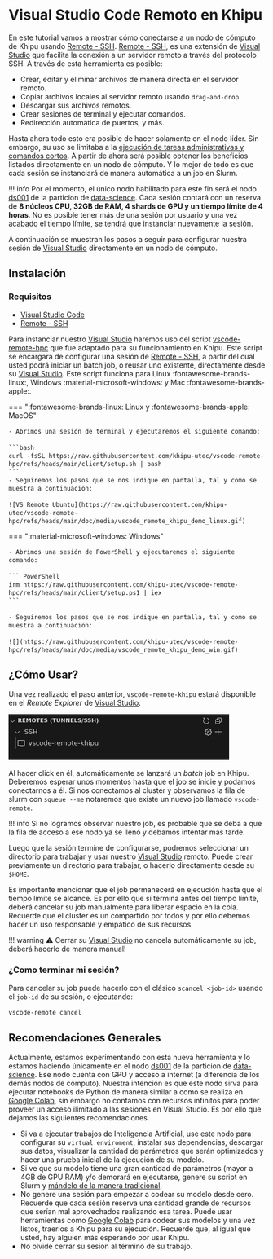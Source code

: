 [remote-ssh]: https://marketplace.visualstudio.com/items?itemName=ms-vscode-remote.remote-ssh
[uso-nodo-acceso]: /guia-de-usuario/enviar-jobs/#uso-del-nodo-de-acceso
[ds001]: /info/infraestructura/#ds001
[data-science]: /guia-de-usuario/enviar-jobs/particiones/#data-science
[visual-studio]: https://code.visualstudio.com/
[vscode-remote-hpc]: https://github.com/khipu-utec/vscode-remote-hpc
[google-colab]: https://colab.research.google.com/
[enviar-jobs]:/guia-de-usuario/enviar-jobs/
[tensorboard]: https://www.tensorflow.org/tensorboard


# Visual Studio Code Remoto en Khipu

En este tutorial vamos a mostrar cómo conectarse a un nodo de cómputo de Khipu usando [Remote - SSH][remote-ssh]. [Remote - SSH][remote-ssh], es una extensión de [Visual Studio][visual-studio] que facilita la conexión a un servidor remoto a través del protocolo SSH. A través de esta herramienta es posible:

- Crear, editar y eliminar archivos de manera directa en el servidor remoto.
- Copiar archivos locales al servidor remoto usando `drag-and-drop`.
- Descargar sus archivos remotos.
- Crear sesiones de terminal y ejecutar comandos.
- Redirección automática de puertos, y más.


Hasta ahora todo esto era posible de hacer solamente en el nodo líder. Sin embargo, su uso se limitaba a la [ejecución de tareas administrativas y comandos cortos][uso-nodo-acceso]. A partir de ahora será posible obtener los beneficios listados directamente en un nodo de cómputo. Y lo mejor de todo es que cada sesión se instanciará de manera automática a un job en Slurm. 

!!! info
    Por el momento, el único nodo habilitado para este fin será el nodo [ds001][ds001] de la particion de [data-science][data-science]. Cada sesión contará con un reserva de **8 núcleos CPU, 32GB de RAM, 4 shards de GPU y un tiempo límite de 4 horas**. No es posible tener más de una sesión por usuario y una vez acabado el tiempo límite, se tendrá que instanciar nuevamente la sesión. 


A continuación se muestran los pasos a seguir para configurar nuestra sesión de [Visual Studio][visual-studio] directamente en un nodo de cómputo.

## Instalación

### Requisitos

- [Visual Studio Code][visual-studio]
- [Remote - SSH][remote-ssh]

Para instanciar nuestro [Visual Studio][visual-studio] haremos uso del script [vscode-remote-hpc][vscode-remote-hpc] que fue adaptado para su funcionamiento en Khipu. Este script se encargará de configurar una sesión de [Remote - SSH][remote-ssh], a partir del cual usted podrá iniciar un batch job, o reusar uno existente, directamente desde su [Visual Studio][visual-studio]. Este script funciona para Linux :fontawesome-brands-linux:, Windows :material-microsoft-windows: y Mac :fontawesome-brands-apple:. 

=== ":fontawesome-brands-linux: Linux y  :fontawesome-brands-apple:  MacOS"
    
    - Abrimos una sesión de terminal y ejecutaremos el siguiente comando:

    ```bash
    curl -fsSL https://raw.githubusercontent.com/khipu-utec/vscode-remote-hpc/refs/heads/main/client/setup.sh | bash
    ```
    - Seguiremos los pasos que se nos indique en pantalla, tal y como se muestra a continuación:

    ![VS Remote Ubuntu](https://raw.githubusercontent.com/khipu-utec/vscode-remote-hpc/refs/heads/main/doc/media/vscode_remote_khipu_demo_linux.gif)

=== ":material-microsoft-windows: Windows"

    - Abrimos una sesión de PowerShell y ejecutaremos el siguiente comando: 

    ``` PowerShell
    irm https://raw.githubusercontent.com/khipu-utec/vscode-remote-hpc/refs/heads/main/client/setup.ps1 | iex
    ```

    - Seguiremos los pasos que se nos indique en pantalla, tal y como se muestra a continuación:

    ![](https://raw.githubusercontent.com/khipu-utec/vscode-remote-hpc/refs/heads/main/doc/media/vscode_remote_khipu_demo_win.gif)

## ¿Cómo Usar?

Una vez realizado el paso anterior, `vscode-remote-khipu` estará disponible en el *Remote Explorer* de [Visual Studio][visual-studio].

![remote-explorer](remote-explorer.png)


Al hacer click en él, automáticamente se lanzará un *batch* job en Khipu. Deberemos esperar unos momentos hasta que el job se inicie y podamos conectarnos a él. Si nos conectamos al cluster y observamos la fila de slurm con `squeue --me` notaremos que existe un nuevo job llamado `vscode-remote`. 

!!! info
    Si no logramos observar nuestro job, es probable que se deba a que la fila de acceso a ese nodo ya se llenó y debamos intentar más tarde. 

Luego que la sesión termine de configurarse, podremos seleccionar un directorio para trabajar y usar nuestro [Visual Studio][visual-studio] remoto. Puede crear previamente un directorio para trabajar, o hacerlo directamente desde su `$HOME`.

Es importante mencionar que el job permanecerá en ejecución hasta que el tiempo límite se alcance. Es por ello que sí termina antes del tiempo límite, deberá cancelar su job manualmente para liberar espacio en la cola. Recuerde que el cluster es un compartido por todos y por ello debemos hacer un uso responsable y empático de sus recursos. 

!!! warning 
    :warning: Cerrar su [Visual Studio][visual-studio] no cancela automáticamente su job, deberá hacerlo de manera manual!

### ¿Como terminar mi sesión?

Para cancelar su job puede hacerlo con el clásico `scancel <job-id>` usando el `job-id` de su sesión, o ejecutando:

``` bash
vscode-remote cancel
```

## Recomendaciones Generales

Actualmente, estamos experimentando con esta nueva herramienta y lo estamos haciendo únicamente en el nodo [ds001][ds001] de la particion de [data-science][data-science]. Ese nodo cuenta con GPU y acceso a internet (a diferencia de los demás nodos de cómputo). Nuestra intención es que este nodo sirva para ejecutar notebooks de Python de manera similar a como se realiza en [Google Colab][google-colab], sin embargo no contamos con recursos infinitos para poder proveer un acceso ilimitado a las sesiones en Visual Studio. Es por ello que dejamos las siguientes recomendaciones.

- Si va a ejecutar trabajos de Inteligencia Artificial, use este nodo para configurar su `virtual enviroment`, instalar sus dependencias, descargar sus datos, visualizar la cantidad de parámetros que serán optimizados y hacer una prueba inicial de la ejecución de su modelo. 
- Si ve que su modelo tiene una gran cantidad de parámetros (mayor a 4GB de GPU RAM) y/o demorará en ejecutarse, genere su script en Slurm y [mándelo de la manera tradicional][enviar-jobs].
- No genere una sesión para empezar a codear su modelo desde cero. Recuerde que cada sesión reserva una cantidad grande de recursos que serían mal aprovechados realizando esa tarea. Puede usar herramientas como [Google Colab][google-colab] para codear sus modelos y una vez listos, traerlos a Khipu para su ejecución. Recuerde que, al igual que usted, hay alguien más esperando por usar Khipu.
- No olvide cerrar su sesión al término de su trabajo.
